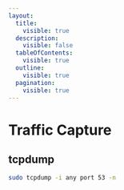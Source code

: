 ```yaml
---
layout:
  title:
    visible: true
  description:
    visible: false
  tableOfContents:
    visible: true
  outline:
    visible: true
  pagination:
    visible: true
---
```


# Traffic Capture

## tcpdump

```bash
sudo tcpdump -i any port 53 -n
```
